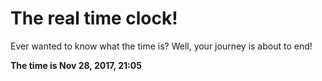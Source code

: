 # The real time clock!

Ever wanted to know what the time is? Well, your journey is about to end!

**The time is Nov 28, 2017, 21:05**